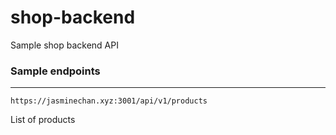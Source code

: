 # shop-backend
Sample shop backend API

### Sample endpoints
---
```https://jasminechan.xyz:3001/api/v1/products```

List of products
